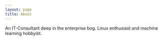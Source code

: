 ```yaml
---
layout: page
title: About
---
```

An IT-Consultant deep in the enterprise bog. Linux enthusiast and machine learning hobbyist.
